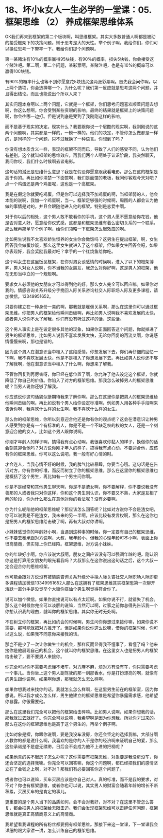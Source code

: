 # 18、坏小k女人一生必学的一堂课：05.框架思维 （2） 养成框架思维体系

OK我们再来到框架的第二个板块啊，叫思维框架。其实大多数普通人啊都是被动的接受框架下的决策问题，懒于思考是大的天性。举个例子啊，我给你们，你们可以换位思考一下带率一下。我给你们提个问题啊。

第一某赌注有10%的概率赢得95块钱，有90%的概率，损失5块钱，你会接受这个赌注吧。第二啊，第二个问题，某彩票啊，某赌注吧，也是有10%的概率可以赢得100块钱。

有90%的概率什么也等不到你愿意花5块钱买这两张彩票啊。首先我会问你啊，以上两个选项，你会选择哪一个，为什么呢？我们第一反应就是思考这两个问题，并且得出结论。而且也能说出个所以人来？

其实问题本身啊以上两个问题，它就是一个框架，你们思考问题喜欢顺着问题去想啊，你这么想啊，你会受到某些资眼的影响。最终的结果就是框架上的决策问题啊，你会往哪一边打。但是说到底是受到了我刚刚这样的影响。

而不是基于现实的决定。现实什么？我要跟你说一个层酷的现实啊，我刚刚说的这两个问题啊，其实都是一样的，一模一样的。他们的决定，不管你怎么做都是一样的，是同样的一个问题，只不过我换了一种语言。你想到了吗？

你没有想本质含义一样，表现的框架不同而已，导致了人们的感受不同，认为他们有差别，这个就叫框架的思维效应，再我们两个人啊处于认识阶段，我突然聊天，我问你哎，我们什么时候啊去谈电影。

这句话的潜还是思维什么意思？我是在假设你愿意跟我看电影。那么在这的框架是高于你的。再比如你清楚一下面馆啊，我们是面馆的老板，我问你客观今天对吧？点一个鸡蛋还是两个鸡蛋呢，这也是一个高框架。

我是在假定你就要吃鸡蛋。但是你可以选择我不加鸡蛋的啊，当框架弱的人，他会本能的说啊，我加一个鸡蛋啊，当一。框架足够强的时候啊，周围的人都会认为他做的事情是对的，并且会跟随他进入他的框架。特别是恋爱中啊。

对于你以后的相处，这个男人敢不敢看你的手机，这个男人愿不愿意给你花钱，他是否对意人好，愿意给你仪式感，这都是和框架思维有着么密切关系的一个联系。那么我再简单举个例子啊，给你们领略一下框架怎么起效应的啊。

比如男生说我不太喜欢娇生惯养的女生你会做饭吗？这男生在提出框架，啊，女生回答我会做蛋炒饭，那么这里女生就进入了这个框架，但如果女生回答会呀，如果你表现好，我会奖励我最对吧？拿手的一个红烧鱼给你吃。

这个叫女生在这里饭见框架，在你对男女谈感情的时候啊，进入了以下的框架博弈，男人对女人说啊，你不当我的女朋友，我怎么对你好啊，这是男人的框架，他在无形当中立的一个规矩啊。

要求女人必须他的女朋友才可以得到他的好。那么女人完全可以回应嘛。如果你对我的。情感咨询关系升级分手挽回人际关系咨询社交人际职场人际及更多课程，请加微信，13349951652。

只要你建立在一种身份一类的啊，那我就是雇佣关系啊，那么在这里你可以通过框架思维，你把男人的框架给他瞬间击破啊，再比如男人说啊我不喜欢发展的太快，或者男人说你不太了解我，你们有没有听过这样的话，这些话。

这个男人事实上是在设定很多其他的现象，如果你正面回答这个问题，你就掉进了男生的框架思维，比如男人说我不喜欢发展太快，无论你回复的再流叉啊，你说感情慢慢来啊，那也是错的。

因为这个男人在潜意识当中植入了这段感情，你想发展下去，你们再仔细的回忆一下啊，我不喜欢发展太快，他是不是植入了你想发展下去。再比如男人说你还不够了解我啊，他在潜意识当中植入了什么啊，你想来了解我。

不管你回复到再厉害呀，你已经在低位置了啊，你允许了他去设定这个框架，你就降低了你自己的价值。你陷入了对方的框架思维。那我怎么破掉男人的框架思维呢？当男人说你还够了解我。

你应该说你这句话貌似挺期待我来了解你啊。那么在这里你是把男人的框架思维给他瞬间击破的啊，再比如说有个男人给你设定标准啊，例如男人用各种手手段啊来告诉你啊，我喜欢什么样的女生啊，我不喜欢什么样的女生。

那么你的框架思维，你所以刻意迎合他还是你有你的观点呢？这会在潜意识让种男人感受到你是有一个有标准的人，你是不是一个不缺乏权的权的女人，还是一个刻意迎合他的女人，比如这个男人跟你说啊。

你刚才年龄人的样子啊，搞得我有点心动啊，我很喜欢你黏人的样子，换做你的话会刻意迎合他吗？对方说你刚才年人的样子，搞得我有点心动，不要迎合他，应该有你的框架思维。你可以这么说吧，我一般有好心情的时。

才会连人，当我心情不好的时候，我的脾气比较暴躁，你要当心哦。这句话是在告诉对方，你有你的标准，而反而树立了你的框架思维。那么在这里你的框架思维也是概括了这个男生，再比如有一个男生问你啊。

你是不是经常和其他男生聊天啊，你是不是渣女啊，你不要解释，你不要说我没有善那的人或者我只对你这样，你和这个男生刚认识，你不要又不熟，大家是互相了解的阶段，你为什么那么在意他对你的看法呢？没有必要啊。

你为什么呢陷他的框架思维呢？那应该怎么回答呢？比如对方说你不会是渣女吧，你可以说我是不是渣女，我未来的另一半啊，应该比较有发言权啊，那么在这你也是把男人的框架思维给击破了啊，再有大叔对你讲啊。

小妹妹感觉你的年龄好小啊，当遇到这种事的时候，你一定要有自己的框架思维，你不要去奉承跟对方说啊，大叔，我年龄小，但我的心理年龄可不小啊，表面上你很高情商，但实际上你已经陷。框架思维，对方说小妹妹。

你的年龄好小啊，你应该说大叔啊，朋友之间应该没有可以强调年龄的吧。刚认识你这是打算用女朋友的眼光看我吗？大叔那么在这你说出这句话之后，这个大叔一定会迎合你的思维框架。

他可能会跟对方说没有被情感咨询关系升级分手挽人际关咨社交人际职场人际即更多课程请加微信13349951652人那么在这拥有了框架思维其实框架思第一次聊开活跃一直分手是没觉举个大街你搭讪个男生啊觉得符合你了。

说可以加个微信。如果你直接说可以有点太赶啊。如果你说不行，就错失了机会。那么这个时候你完全可以淡胆的说嘛，当然可以啊，过家之前你总得先告诉我一个你想认识我的理由，就叫你的框架思维。其实你无时无处啊。

不在树立你的框架，再比如约会的时候啊，男生问你你想过来接你嘛，如果你说不需要，那可能就把对方推开了。但是如果你说你这么说嘛，借你的框架时候，你可以这么说，如果我不同意你来接我的话。

那岂不是少了一次让你做生士的机会，那样反而显得我不懂事了，看懂了吗？他来接你是他展现自己的机会，这个就叫你的框架思维。在这里女人也是把男人的框架给击破了，要不要男人来接你。

你完全可以你不需要考虑懂不堵车，对方麻不麻，烦对方有没有车，你只需要考虑一个事儿。当你坐上这个男人副驾驶的那一刻那香水，你是打扮漂亮的啊，就像有的男生跟你说啊，如果啊你想，那我就怎么怎么样啊。

如果你想我过来找你的话，我就怎么怎么样啊，在这里男生前在的框架室，因为你想说。所以我才成么怎么样，男生他建立的框架思维是希望你暴露需求感，他希望你暴露，你很需要他。

那么在这里我们完全可以把他的框架给击碎嘛。比如男人说啊，如果你想我的话，那我就过去就好了。你完全可以说嘛，我希望啊是因为你想我，所以你才过来的。那么在这你的框架思维也是高于这个男生的，再举个例子啊。

比如对象是探，你跟你说啊，要是我没车没房，你还会坚定的选择我嘛，大部分啊人教你的都是说什么啊，我喜欢的是你的人不是你的经济啊来证明自己的爱，那么这些承诺是不是虚无缥缈，日后会不会成为他不上进的把柄呢？

如果他真的买不起房子怎么办呢？这你需要有框架思维，对象要是我没房没车，你还会坚定的选择我嘛。你完全可以回答嘛，你这个问题啊，都已经把我们的感情坚立在了金钱之上啊，对不对？那我们有必要回答你这个问题了。

或者你也可以说嘛，买车买房应该是你自己对人。真的标准，而不是我的要求，对不对？你也有框架思维，或者你也可以说，其实男人的财富会随着年龄的增长不断积累，买房买车的是肯定的事儿。

更重要的是个男人当下的品质如何，会不会对我好，对不对？在这里不管怎么答复，都会把男人的框架给无限击迫。我们会发现框架思维可以击碎任何问题，框架思维就是真正高情商意义上的高情商。

我希望看我课程的所有粉丝都要拥有框架思维。那接下来这一堂课，下一堂课我会详细的跟大家讲一讲，怎么训练自己的框架思维。

